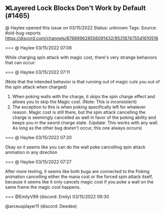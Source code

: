 ## ❌Layered Lock Blocks Don't Work by Default (#1465)
@ Haylee opened this issue on 03/15/2022
Status: unknown
Tags: 
Source: #old-bug-reports https://discord.com/channels/876899628556091432/953187475541610516


=== @ Haylee 03/15/2022 07:06

While charging spin attack with magic cost, there's very strange behaviors that can occur:

=== @ Haylee 03/15/2022 07:11

(Note that the intended behavior is that running out of magic cuts you out of the spin attack when charged)
1) When poking walls with the charge, it skips the spin charge effect and allows you to skip the Magic cost. (Note: This is inconsistent)
2) The exception to this is when poking specifically left for whatever reason. Magic cost is still there, but the spin attack cancelling the charge is seemingly cancelled as well in favor of the poking ability and keeps you in the sword charge state. (Update: This works with any wall. As long as the other bug doesn't occur, this one always occurs)

=== @ Haylee 03/15/2022 07:20

Okay so it seems like you can do the wall poke cancelling spin attack animation in any direction

=== @ Haylee 03/15/2022 07:27

After more testing, it seems like both bugs are connected to the Poking animation cancelling either the mana cost or the forced spin attack itself, because it seems like it only cancels magic cost if you poke a wall on the same frame the magic cost happens.

=== @EmilyV99 (discord: Emily) 03/15/2022 09:30

@arceusplayer11 (discord: Deedee)
